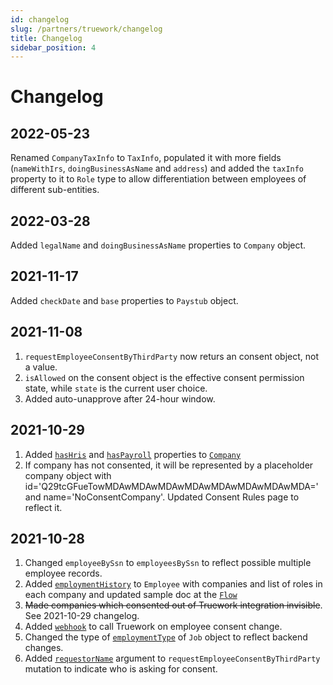 ```yaml
---
id: changelog
slug: /partners/truework/changelog
title: Changelog
sidebar_position: 4
---
```



# Changelog

## 2022-05-23

Renamed `CompanyTaxInfo` to `TaxInfo`, populated it with more fields (`nameWithIrs`, `doingBusinessAsName` and `address`) and added the `taxInfo` property to it to `Role` type to allow differentiation between employees of different sub-entities.

## 2022-03-28

Added `legalName` and `doingBusinessAsName` properties to `Company` object.

## 2021-11-17

Added `checkDate` and `base` properties to `Paystub` object.

## 2021-11-08

1. `requestEmployeeConsentByThirdParty` now returs an consent object, not a value.
2. `isAllowed` on the consent object is the effective consent permission state, while `state` is the current user choice.
3. Added auto-unapprove after 24-hour window.

## 2021-10-29

1. Added [`hasHris`](docs/partners/truework/objects/company.md#hashris-boolean) and [`hasPayroll`](docs/partners/truework/objects/company.md#haspayroll-boolean) properties to [`Company`](docs/partners/truework/objects/company.md)
2. If company has not consented, it will be represented by a placeholder company object with id='Q29tcGFueTowMDAwMDAwMDAwMDAwMDAwMDAwMDAwMDA=' and name='NoConsentCompany'. Updated Consent Rules page to reflect it.

## 2021-10-28

1. Changed `employeeBySsn` to `employeesBySsn` to reflect possible multiple employee records.
2. Added [`employmentHistory`](docs/partners/truework/objects/employee.md#employmenthistory-employmenthistoryrecord) to `Employee` with companies and list of roles in each company and updated sample doc at the [`Flow`](docs/partners/truework/flows.md)
3. ~~Made companies which consented out of Truework integration invisible~~. See 2021-10-29 changelog.
4. Added [`webhook`](docs/partners/truework/webhook.md) to call Truework on employee consent change. 
5. Changed the type of [`employmentType`](docs/partners/truework/objects/job.md#employmenttype-companyemploymenttype) of `Job` object to reflect backend changes.
6. Added [`requestorName`](docs/partners/truework/mutations/request-employee-consent-by-third-party.md#requestorname-string) argument to `requestEmployeeConsentByThirdParty` mutation to indicate who is asking for consent.

